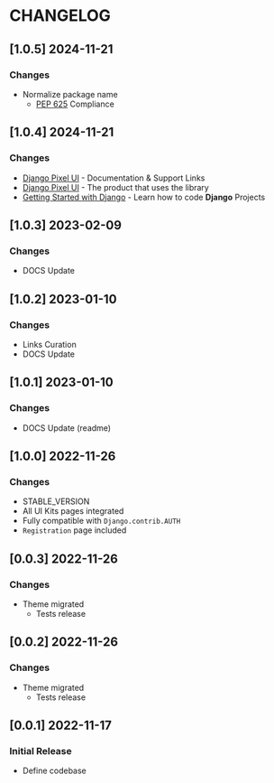 # CHANGELOG

## [1.0.5] 2024-11-21
### Changes

- Normalize package name
  - [PEP 625](https://peps.python.org/pep-0625/) Compliance

## [1.0.4] 2024-11-21
### Changes

- [Django Pixel UI](https://app-generator.dev/docs/products/django-libs/theme-pixel.html) - Documentation & Support Links
- [Django Pixel UI](https://app-generator.dev/product/pixel-bootstrap/django/) - The product that uses the library
- [Getting Started with Django](https://app-generator.dev/docs/technologies/django/index.html) - Learn how to code **Django** Projects

## [1.0.3] 2023-02-09
### Changes

- DOCS Update 

## [1.0.2] 2023-01-10
### Changes

- Links Curation
- DOCS Update 

## [1.0.1] 2023-01-10
### Changes

- DOCS Update (readme)

## [1.0.0] 2022-11-26
### Changes

- STABLE_VERSION
- All UI Kits pages integrated
- Fully compatible with `Django.contrib.AUTH`
- `Registration` page included

## [0.0.3] 2022-11-26
### Changes

- Theme migrated
  - Tests release

## [0.0.2] 2022-11-26
### Changes

- Theme migrated
  - Tests release

## [0.0.1] 2022-11-17
### Initial Release

- Define codebase
